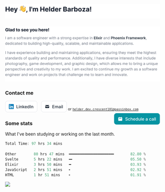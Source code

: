 <h1>
  <picture>
    <source srcset="img/Headercontent-dark-1.svg" media="(min-width:846px) and (prefers-color-scheme: dark)" />
    <source srcset="img/Headercontent-dark-2.svg" media="(min-width:622px) and (prefers-color-scheme: dark)" />
    <source srcset="img/Headercontent-dark-3.svg" media="(min-width:0) and (prefers-color-scheme: dark)" />
    <source srcset="img/Headercontent-light-1.svg" media="(min-width:846px)" />
    <source srcset="img/Headercontent-light-2.svg" media="(min-width:622px)" />
    <source srcset="img/Headercontent-light-3.svg" media="(min-width:0)" />
    <img src="img/Headercontent-light-1.svg" alt="Hey 👋, I'm Helder Barboza!" />
  </picture>
</h1>

<picture>
  <source srcset="img/Blockcontent-dark-1.svg" media="(min-width:846px) and (prefers-color-scheme: dark)" />
  <source srcset="img/Blockcontent-dark-2.svg" media="(min-width:622px) and (prefers-color-scheme: dark)" />
  <source srcset="img/Blockcontent-dark-3.svg" media="(min-width:0) and (prefers-color-scheme: dark)" />
  <source srcset="img/Blockcontent-light-1.svg" media="(min-width:846px)" />
  <source srcset="img/Blockcontent-light-2.svg" media="(min-width:622px)" />
  <source srcset="img/Blockcontent-light-3.svg" media="(min-width:0)" />
  <img src="img/Blockcontent-light-1.svg" alt="Glad to see you here! I am a software engineer with a strong expertise in Elixir and Phoenix Framework, dedicated to building high-quality, scalable, and maintainable applications. I have experience building and maintaining applications, ensuring they meet the highest standards of quality and performance. Additionally, I have diverse interests that include photography, game development, and graphic design, which allows me to bring a unique perspective and creativity to my work. I am excited to continue my growth as a software engineer and work on projects that challenge me to learn and innovate." />
</picture>

### Contact me

<a href="https://linkedin.com/in/helderbarboza" target="_blank" title="LinkedIn profile"><picture><source srcset="img/linkedin-dark.svg" media="(prefers-color-scheme: dark)" /><img src="img/linkedin-light.svg" height="37" alt="LinkedIn button" /></picture></a>
&nbsp;
<a href="mail&#116;o&#58;he&#37;6C&#100;&#37;&#54;&#53;r%2E&#100;e%7&#54;&#46;&#99;r&#101;sce&#110;t%3101&#64;&#112;assinb%&#54;Fx&#46;%&#54;3om" target="_blank" title="&#67;&#111;nt&#97;c&#116; me"><picture><source srcset="img/email-dark.svg" media="(prefers-color-scheme: dark)" /><img src="img/email-light.svg" height="37" alt="Email button" /></picture></a>
<sup>or <code>helder.dev.crescent101@passinbox.com</code></sup>
<a href="https://cal.com/helderbarboza" target="_blank" title="Schedule a call with me"><picture><source srcset="img/schedule.svg" media="(prefers-color-scheme: dark)" /><img src="img/schedule.svg" height="37" align="right" alt="Schedule a call button" /></picture></a>

### Some stats 

What I've been studying or working on the last month.

<!--START_SECTION:waka-->

```rust
Total Time: 97 hrs 34 mins

Other        80 hrs 47 mins  ━━━━━━━━━━━━━━━━━━━━╸       82.80 %
Svelte       5 hrs 22 mins   ━╸                          05.50 %
Elixir       3 hrs 50 mins   ━                           03.93 %
JavaScript   2 hrs 51 mins   ╸                           02.92 %
HTML         1 hr 51 mins    ╸                           01.91 %
```

<!--END_SECTION:waka-->

![](https://hit.yhype.me/github/profile?user_id=29435727)
